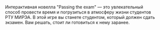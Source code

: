 Интерактивная новелла "Passing the exam" — это увлекательный способ провести время и погрузиться в атмосферу жизни студентов РТУ МИРЭА. В этой игре вы станете студентом, который должен сдать экзамен. Вам решать, стоит ли готовиться к нему заранее. 
